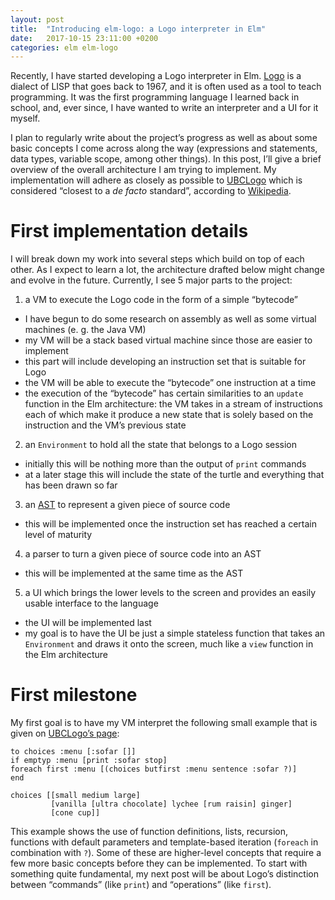 ```yaml
---
layout: post
title:  "Introducing elm-logo: a Logo interpreter in Elm"
date:   2017-10-15 23:11:00 +0200
categories: elm elm-logo
---
```


Recently, I have started developing a Logo interpreter in Elm.
[Logo][wikipedia-logo] is a dialect of LISP that goes back to 1967, and it is
often used as a tool to teach programming. It was the first programming
language I learned back in school, and, ever since, I have wanted to write an
interpreter and a UI for it myself.

I plan to regularly write about the project’s progress as well as about some
basic concepts I come across along the way (expressions and statements, data
types, variable scope, among other things). In this post, I’ll give a brief
overview of the overall architecture I am trying to implement. My
implementation will adhere as closely as possible to [UBCLogo][ubclogo] which
is considered “closest to a *de facto* standard”, according to
[Wikipedia][wikipedia-ubclogo].

# First implementation details

I will break down my work into several steps which build on top of each other.
As I expect to learn a lot, the architecture drafted below might change and
evolve in the future. Currently, I see 5 major parts to the project:

1. a VM to execute the Logo code in the form of a simple “bytecode”
  - I have begun to do some research on assembly as well as some virtual
    machines (e. g. the Java VM)
  - my VM will be a stack based virtual machine since those are easier to
    implement
  - this part will include developing an instruction set that is suitable for
    Logo
  - the VM will be able to execute the “bytecode” one instruction at a time
  - the execution of the “bytecode” has certain similarities to an `update`
    function in the Elm architecture: the VM takes in a stream of instructions
    each of which make it produce a new state that is solely based on the
    instruction and the VM’s previous state

2. an `Environment` to hold all the state that belongs to a Logo session
  - initially this will be nothing more than the output of `print` commands
  - at a later stage this will include the state of the turtle and everything
    that has been drawn so far

3. an [AST][wikipedia-ast] to represent a given piece of source code
  - this will be implemented once the instruction set has reached a certain
    level of maturity

4. a parser to turn a given piece of source code into an AST
  - this will be implemented at the same time as the AST

5. a UI which brings the lower levels to the screen and provides an easily
  usable interface to the language
  - the UI will be implemented last
  - my goal is to have the UI be just a simple stateless function that takes an
    `Environment` and draws it onto the screen, much like a `view` function in
    the Elm architecture

# First milestone

My first goal is to have my VM interpret the following small example that is
given on [UBCLogo’s page][ubclogo-example]:

```
to choices :menu [:sofar []]
if emptyp :menu [print :sofar stop]
foreach first :menu [(choices butfirst :menu sentence :sofar ?)]
end

choices [[small medium large]
         [vanilla [ultra chocolate] lychee [rum raisin] ginger]
         [cone cup]]
```

This example shows the use of function definitions, lists, recursion, functions
with default parameters and template-based iteration (`foreach` in combination
with `?`). Some of these are higher-level concepts that require a few more
basic concepts before they can be implemented. To start with something quite
fundamental, my next post will be about Logo’s distinction between “commands”
(like `print`) and “operations” (like `first`).

[wikipedia-ast]: https://en.wikipedia.org/wiki/Abstract_syntax_tree
[wikipedia-logo]: https://en.wikipedia.org/wiki/Logo_(programming_language)
[wikipedia-ubclogo]: https://en.wikipedia.org/wiki/UCBLogo
[ubclogo]: http://www.cs.berkeley.edu/~bh/logo.html
[ubclogo-example]: https://people.eecs.berkeley.edu/~bh/logo-sample.html
